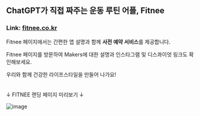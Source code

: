 ## ChatGPT가 직접 짜주는 운동 루틴 어플, Fitnee
### Link: [fitnee.co.kr](fitnee.co.kr)


Fitnee 페이지에서는 간편한 앱 설명과 함께 **사전 예약 서비스**를 제공합니다.   

Fitnee 페이지를 방문하여 Makers에 대한 설명과 인스타그램 및 디스콰이엇 링크도 확인해보세요.   

우리와 함께 건강한 라이프스타일을 만들어 나가요!
<br/>
<br/>
<br/>
↓ FITNEE 랜딩 페이지 미리보기 ↓

![image](https://github.com/UMCHealthGPT/Landing/assets/113423517/ca8d14b1-86ac-4811-9cf8-7f6e7f110d81)
